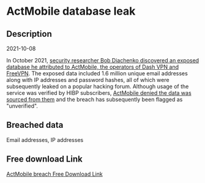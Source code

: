 # ActMobile database leak

## Description

2021-10-08

In October 2021, <a href="https://www.comparitech.com/blog/information-security/vpn-database-leak/" target="_blank" rel="noopener">security researcher Bob Diachenko discovered an exposed database he attributed to ActMobile, the operators of Dash VPN and FreeVPN</a>. The exposed data included 1.6 million unique email addresses along with IP addresses and password hashes, all of which were subsequently leaked on a popular hacking forum. Although usage of the service was verified by HIBP subscribers, <a href="https://www.databreaches.net/shoot-the-messenger-monday-edition-actmobile-threatens-researcher-whose-only-sin-was-trying-to-let-them-know-they-are-leaking-data/" target="_blank" rel="noopener">ActMobile denied the data was sourced from them</a> and the breach has subsequently been flagged as &quot;unverified&quot;.

## Breached data

Email addresses, IP addresses

## Free download Link

[ActMobile breach Free Download Link](https://link-to.net/1229997/878.5281069729949/dynamic/?r=aHR0cHM6Ly93d3cubWVkaWFmaXJlLmNvbS92aWV3L2VITlNENXNzdnhGMGRydC9hY3Rtb2JpbGUuY29tL2ZpbGU=)